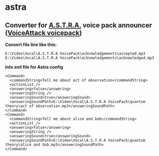 # astra
## Converter for <a href="https://www.hcsvoicepacks.com/products/astra">A.S.T.R.A.</a> voice pack announcer (<a href="https://voiceattack.com/">VoiceAttack voicepack</a>)


**Convert file line like this:**

```
E:\Video\Vocal\A.S.T.R.A VoicePack\acknowledgements\accepted.mp3
E:\Video\Vocal\A.S.T.R.A VoicePack\acknowledgements\acknowledged.mp3
```

**into xml file for Astra config**

```
<Command>
  <commandString>Tell me about act of observation</commandString>
  <actionList />
  <answering>false</answering>
  <answeringString />
  <answeringSound>true</answeringSound>
  <answeringSoundPath>E:\Video\Vocal\A.S.T.R.A VoicePack\quantum theory\act of observation.mp3</answeringSoundPath>
</Command>
<Command>
  <commandString>Tell me about alice and bob</commandString>
  <actionList />
  <answering>false</answering>
  <answeringString />
  <answeringSound>true</answeringSound>
  <answeringSoundPath>E:\Video\Vocal\A.S.T.R.A VoicePack\quantum theory\alice and bob.mp3</answeringSoundPath>
</Command>
```
